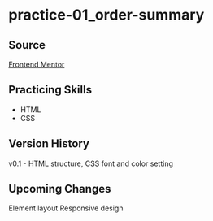 # practice-01_order-summary

## Source
[Frontend Mentor](https://www.frontendmentor.io)

## Practicing Skills
- HTML
- CSS

## Version History
v0.1 - HTML structure, CSS font and color setting

## Upcoming Changes
Element layout
Responsive design
